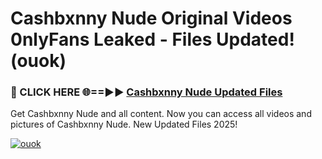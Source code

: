 # Cashbxnny Nude Original Videos 0nlyFans Leaked - Files Updated! (ouok)

<h3>🔴 CLICK HERE 🌐==►► <a href="https://tinyurl.com/4mcuefdz" rel="nofollow">Cashbxnny Nude Updated Files</a></h3>

Get Cashbxnny Nude and all content. Now you can access all videos and pictures of Cashbxnny Nude. New Updated Files 2025!

[![ouok](https://i.imgur.com/StAQSOY.gif)](https://tinyurl.com/4mcuefdz)
